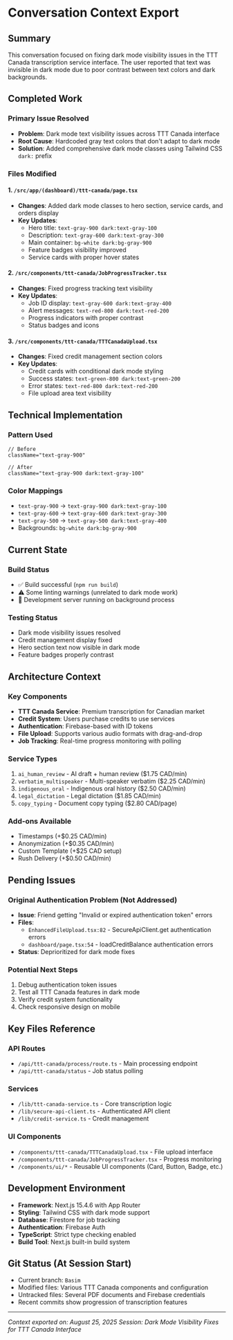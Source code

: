 # Conversation Context Export

## Summary
This conversation focused on fixing dark mode visibility issues in the TTT Canada transcription service interface. The user reported that text was invisible in dark mode due to poor contrast between text colors and dark backgrounds.

## Completed Work

### Primary Issue Resolved
- **Problem**: Dark mode text visibility issues across TTT Canada interface
- **Root Cause**: Hardcoded gray text colors that don't adapt to dark mode
- **Solution**: Added comprehensive dark mode classes using Tailwind CSS `dark:` prefix

### Files Modified

#### 1. `/src/app/(dashboard)/ttt-canada/page.tsx`
- **Changes**: Added dark mode classes to hero section, service cards, and orders display
- **Key Updates**:
  - Hero title: `text-gray-900 dark:text-gray-100`
  - Description: `text-gray-600 dark:text-gray-300`
  - Main container: `bg-white dark:bg-gray-900`
  - Feature badges visibility improved
  - Service cards with proper hover states

#### 2. `/src/components/ttt-canada/JobProgressTracker.tsx`
- **Changes**: Fixed progress tracking text visibility
- **Key Updates**:
  - Job ID display: `text-gray-600 dark:text-gray-400`
  - Alert messages: `text-red-800 dark:text-red-200`
  - Progress indicators with proper contrast
  - Status badges and icons

#### 3. `/src/components/ttt-canada/TTTCanadaUpload.tsx`
- **Changes**: Fixed credit management section colors
- **Key Updates**:
  - Credit cards with conditional dark mode styling
  - Success states: `text-green-800 dark:text-green-200`
  - Error states: `text-red-800 dark:text-red-200`
  - File upload area text visibility

## Technical Implementation

### Pattern Used
```tsx
// Before
className="text-gray-900"

// After  
className="text-gray-900 dark:text-gray-100"
```

### Color Mappings
- `text-gray-900` → `text-gray-900 dark:text-gray-100`
- `text-gray-600` → `text-gray-600 dark:text-gray-300` 
- `text-gray-500` → `text-gray-500 dark:text-gray-400`
- Backgrounds: `bg-white dark:bg-gray-900`

## Current State

### Build Status
- ✅ Build successful (`npm run build`)
- ⚠️ Some linting warnings (unrelated to dark mode work)
- 🚀 Development server running on background process

### Testing Status
- Dark mode visibility issues resolved
- Credit management display fixed
- Hero section text now visible in dark mode
- Feature badges properly contrast

## Architecture Context

### Key Components
- **TTT Canada Service**: Premium transcription for Canadian market
- **Credit System**: Users purchase credits to use services
- **Authentication**: Firebase-based with ID tokens
- **File Upload**: Supports various audio formats with drag-and-drop
- **Job Tracking**: Real-time progress monitoring with polling

### Service Types
1. `ai_human_review` - AI draft + human review ($1.75 CAD/min)
2. `verbatim_multispeaker` - Multi-speaker verbatim ($2.25 CAD/min)
3. `indigenous_oral` - Indigenous oral history ($2.50 CAD/min)
4. `legal_dictation` - Legal dictation ($1.85 CAD/min)
5. `copy_typing` - Document copy typing ($2.80 CAD/page)

### Add-ons Available
- Timestamps (+$0.25 CAD/min)
- Anonymization (+$0.35 CAD/min)
- Custom Template (+$25 CAD setup)
- Rush Delivery (+$0.50 CAD/min)

## Pending Issues

### Original Authentication Problem (Not Addressed)
- **Issue**: Friend getting "Invalid or expired authentication token" errors
- **Files**: 
  - `EnhancedFileUpload.tsx:82` - SecureApiClient.get authentication errors
  - `dashboard/page.tsx:54` - loadCreditBalance authentication errors
- **Status**: Deprioritized for dark mode fixes

### Potential Next Steps
1. Debug authentication token issues
2. Test all TTT Canada features in dark mode
3. Verify credit system functionality
4. Check responsive design on mobile

## Key Files Reference

### API Routes
- `/api/ttt-canada/process/route.ts` - Main processing endpoint
- `/api/ttt-canada/status` - Job status polling

### Services
- `/lib/ttt-canada-service.ts` - Core transcription logic
- `/lib/secure-api-client.ts` - Authenticated API client
- `/lib/credit-service.ts` - Credit management

### UI Components
- `/components/ttt-canada/TTTCanadaUpload.tsx` - File upload interface
- `/components/ttt-canada/JobProgressTracker.tsx` - Progress monitoring
- `/components/ui/*` - Reusable UI components (Card, Button, Badge, etc.)

## Development Environment
- **Framework**: Next.js 15.4.6 with App Router
- **Styling**: Tailwind CSS with dark mode support
- **Database**: Firestore for job tracking
- **Authentication**: Firebase Auth
- **TypeScript**: Strict type checking enabled
- **Build Tool**: Next.js built-in build system

## Git Status (At Session Start)
- Current branch: `Basim`
- Modified files: Various TTT Canada components and configuration
- Untracked files: Several PDF documents and Firebase credentials
- Recent commits show progression of transcription features

---

*Context exported on: August 25, 2025*
*Session: Dark Mode Visibility Fixes for TTT Canada Interface*